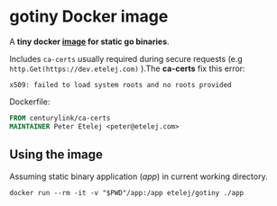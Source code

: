# gotiny Docker image

A __tiny docker [image](https://hub.docker.com/r/etelej/gotiny/) for static go binaries__. 


Includes `ca-certs` usually required during secure requests (e.g `http.Get(https://dev.etelej.com)` ).The __ca-certs__ fix this error:
```
x509: failed to load system roots and no roots provided
```


Dockerfile:
``` dockerfile
FROM centurylink/ca-certs
MAINTAINER Peter Etelej <peter@etelej.com>
```


## Using the image
Assuming static binary application (_app_) in current working directory.
```
docker run --rm -it -v "$PWD"/app:/app etelej/gotiny ./app
```
